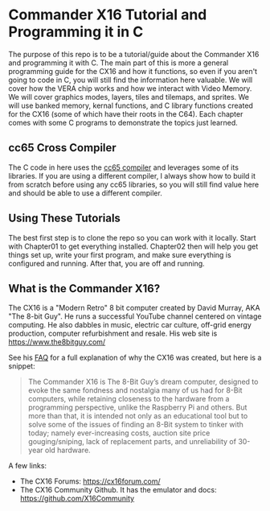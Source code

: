 # Commander X16 Tutorial and Programming it in C
The purpose of this repo is to be a tutorial/guide about the Commander X16 and programming it with C. The main part of this is more a general programming guide for the CX16 and how it functions, so even if you aren't going to code in C, you will still find the information here valuable. We will cover how the VERA chip works and how we interact with Video Memory. We will cover graphics modes, layers, tiles and tilemaps, and sprites. We will use banked memory, kernal functions, and C library functions created for the CX16 (some of which have their roots in the C64). Each chapter comes with some C programs to demonstrate the topics just learned.

## cc65 Cross Compiler
The C code in here uses the [cc65 compiler](https://cc65.github.io) and leverages some of its libraries. If you are using a different compiler, I always show how to build it from scratch before using any cc65 libraries, so you will still find value here and should be able to use a different compiler.

## Using These Tutorials
The best first step is to clone the repo so you can work with it locally. Start with Chapter01 to get everything installed. Chapter02 then will help you get things set up, write your first program, and make sure everything is configured and running. After that, you are off and running.

## What is the Commander X16?
The CX16 is a "Modern Retro" 8 bit computer created by David Murray, AKA "The 8-bit Guy". He runs a successful YouTube channel centered on vintage computing. He also dabbles in music, electric car culture, off-grid energy production, computer refurbishment and resale. His web site is https://www.the8bitguy.com/

See his [FAQ](https://cx16forum.github.io/faq.html) for a full explanation of why the CX16 was created, but here is a snippet:

>The Commander X16 is The 8-Bit Guy’s dream computer, designed to evoke the same fondness and nostalgia many of us had for 8-Bit computers, while retaining closeness to the hardware from a programming perspective, unlike the Raspberry Pi and others. But more than that, it is intended not only as an educational tool but to solve some of the issues of finding an 8-Bit system to tinker with today; namely ever-increasing costs, auction site price gouging/sniping, lack of replacement parts, and unreliability of 30-year old hardware.

A few links:
- The CX16 Forums: https://cx16forum.com/
- The CX16 Community Github. It has the emulator and docs: https://github.com/X16Community

